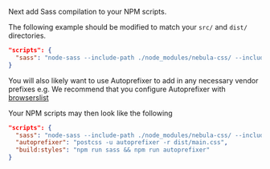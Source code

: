 Next add Sass compilation to your NPM scripts.

The following example should be modified to match your `src/` and `dist/` directories.

```json
"scripts": {
  "sass": "node-sass --include-path ./node_modules/nebula-css/ --include-path ./node_modules/nebula-components/ -o dist src/scss/main.scss"
}
```

You will also likely want to use Autoprefixer to add in any necessary vendor prefixes e.g.
We recommend that you configure Autoprefixer with [browserslist](https://www.npmjs.com/package/browserslist)


Your NPM scripts may then look like the following

```json
"scripts": {
  "sass": "node-sass --include-path ./node_modules/nebula-css/ --include-path ./node_modules/nebula-components/ -o dist src/scss/main.scss",
  "autoprefixer": "postcss -u autoprefixer -r dist/main.css",
  "build:styles": "npm run sass && npm run autoprefixer"
}
```

